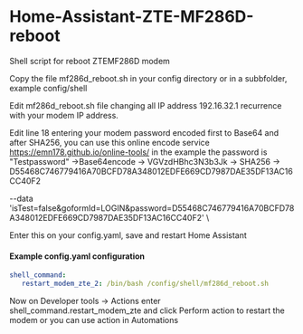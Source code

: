 # Home-Assistant-ZTE-MF286D-reboot
Shell script for reboot ZTEMF286D modem

Copy the file mf286d_reboot.sh in your config directory or in a subbfolder, example config/shell

Edit mf286d_reboot.sh file changing all IP address 192.16.32.1 recurrence with your modem IP address.

Edit line 18 entering your modem password encoded first to Base64 and after SHA256, you can use this online encode service https://emn178.github.io/online-tools/
in the example the password is "Testpassword" ->Base64encode -> VGVzdHBhc3N3b3Jk -> SHA256 -> D55468C746779416A70BCFD78A348012EDFE669CD7987DAE35DF13AC16CC40F2

 --data 'isTest=false&goformId=LOGIN&password=D55468C746779416A70BCFD78A348012EDFE669CD7987DAE35DF13AC16CC40F2' \


Enter this on your config.yaml, save and restart Home Assistant
#### Example config.yaml configuration

```yaml
shell_command:
   restart_modem_zte_2: /bin/bash /config/shell/mf286d_reboot.sh
```

Now on Developer tools -> Actions enter shell_command.restart_modem_zte and click Perform action to restart the modem or you can use action in Automations
